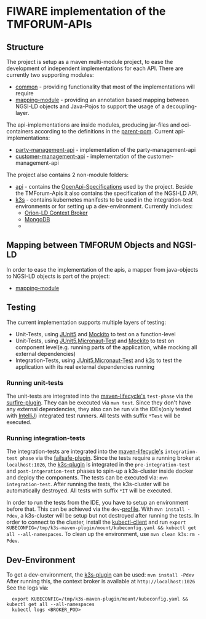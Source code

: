 # FIWARE implementation of the TMFORUM-APIs


## Structure

The project is setup as a maven multi-module project, to ease the development of independent implementations for each API. 
There are currently two supporting modules:
- [common](common) - providing functionality that most of the implementations will require
- [mapping-module](mapping) - providing an annotation based mapping between NGSI-LD objects and Java-Pojos to support the usage of a decoupling-layer.

The api-implementations are inside modules, producing jar-files and oci-containers according to the definitions in the [parent-pom](pom.xml). 
Current api-implementations:
- [party-management-api](party) - implementation of the party-management-api
- [customer-management-api](customer) - implementation of the customer-management-api

The project also contains 2 non-module folders:
- [api](api) - contains the [OpenApi-Specifications](https://spec.openapis.org/oas/v3.1.0) used by the project. Beside the TMForum-Apis it also contains the specification of the NGSI-LD API.
- [k3s](k3s) - contains kubernetes manifests to be used in the integration-test environments or for setting up a dev-environment. Currently includes:
  - [Orion-LD Context Broker](https://github.com/FIWARE/context.Orion-LD)
  - [MongoDB](https://www.mongodb.com/)
  - 
## Mapping between TMFORUM Objects and NGSI-LD

In order to ease the implementation of the apis, a mapper from java-objects to NGSI-LD objects is part of the project:
- [mapping-module](mapping)

## Testing

The current implementation supports multiple layers of testing:
- Unit-Tests, using [JUnit5](https://junit.org/junit5/docs/current/user-guide/) and [Mockito](https://site.mockito.org/) to test on a function-level
- Unit-Tests, using [JUnit5](https://junit.org/junit5/docs/current/user-guide/),[Micronaut-Test](https://micronaut-projects.github.io/micronaut-test/latest/guide/) and [Mockito](https://site.mockito.org/) to test on component level(e.g. running parts of the application, while mocking all external dependencies)
- Integration-Tests, using [JUnit5](https://junit.org/junit5/docs/current/user-guide/),[Micronaut-Test](https://micronaut-projects.github.io/micronaut-test/latest/guide/) and [k3s](https://k3s.io/) to test the application with its real external dependencies running

### Running unit-tests

The unit-tests are integrated into the [maven-lifecycle's](https://maven.apache.org/guides/introduction/introduction-to-the-lifecycle.html) ```test-phase``` via the [surfire-plugin](https://maven.apache.org/surefire/maven-surefire-plugin/).
They can be executed via ```mvn test```. Since they don't have any external dependencies, they also can be run via the IDEs(only tested with [IntelliJ](https://www.jetbrains.com/idea/)) integrated test runners.
All tests with suffix ```*Test``` will be executed.

### Running integration-tests

The integration-tests are integrated into the [maven-lifecycle's](https://maven.apache.org/guides/introduction/introduction-to-the-lifecycle.html) ```integration-test phase``` via the [failsafe-plugin](https://maven.apache.org/surefire/maven-failsafe-plugin/). Since the 
tests require a running broker at ```localhost:1026```, the [k3s-plugin](https://github.com/kokuwaio/k3s-maven-plugin) is integrated in the ```pre-integration-test``` and ```post-intgeration-test``` phases to spin-up a k3s-cluster inside docker and deploy the components.
The tests can be executed via: ```mvn integration-test```. After running the tests, the k3s-cluster will be automatically destroyed.
All tests with suffix ```*IT``` will be executed.

In order to run the tests from the IDE, you have to setup an environment before that. This can be achieved via the ```dev```-[profile](https://maven.apache.org/guides/introduction/introduction-to-profiles.html).
With ```mvn install -Pdev```, a k3s-cluster will be setup but not destroyed after running the tests. 
In order to connect to the cluster, install the [kubectl-client](https://kubernetes.io/docs/tasks/tools/#kubectl) and run ```export KUBECONFIG=/tmp/k3s-maven-plugin/mount/kubeconfig.yaml && kubectl get all --all-namespaces```.
To clean up the environment, use ```mvn clean k3s:rm -Pdev```.

## Dev-Environment

To get a dev-environment, the [k3s-plugin](https://github.com/kokuwaio/k3s-maven-plugin) can be used: ```mvn install -Pdev```
After running this, the context broker is available at ```http://localhost:1026```
See the logs via:
```
  export KUBECONFIG=/tmp/k3s-maven-plugin/mount/kubeconfig.yaml && kubectl get all --all-namespaces
  kubectl logs <BROKER_POD>
```
